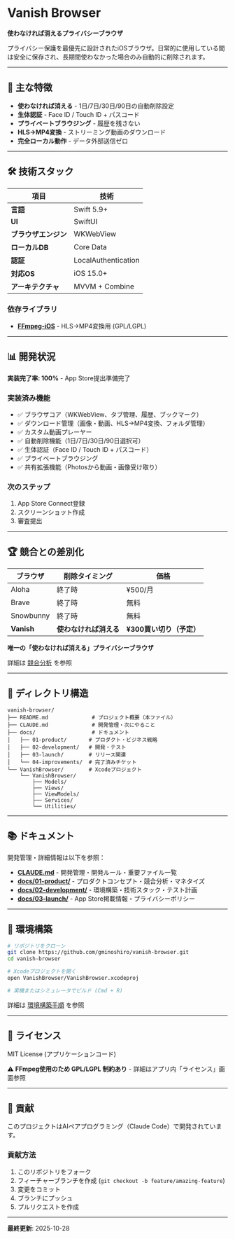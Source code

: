 # Vanish Browser

**使わなければ消えるプライバシーブラウザ**

プライバシー保護を最優先に設計されたiOSブラウザ。日常的に使用している間は安全に保存され、長期間使わなかった場合のみ自動的に削除されます。

---

## 🎯 主な特徴

- **使わなければ消える** - 1日/7日/30日/90日の自動削除設定
- **生体認証** - Face ID / Touch ID + パスコード
- **プライベートブラウジング** - 履歴を残さない
- **HLS→MP4変換** - ストリーミング動画のダウンロード
- **完全ローカル動作** - データ外部送信ゼロ

---

## 🛠️ 技術スタック

| 項目 | 技術 |
|------|------|
| **言語** | Swift 5.9+ |
| **UI** | SwiftUI |
| **ブラウザエンジン** | WKWebView |
| **ローカルDB** | Core Data |
| **認証** | LocalAuthentication |
| **対応OS** | iOS 15.0+ |
| **アーキテクチャ** | MVVM + Combine |

### 依存ライブラリ
- **[FFmpeg-iOS](https://github.com/kewlbear/FFmpeg-iOS)** - HLS→MP4変換用 (GPL/LGPL)

---

## 📊 開発状況

**実装完了率: 100%** - App Store提出準備完了

### 実装済み機能
- ✅ ブラウザコア（WKWebView、タブ管理、履歴、ブックマーク）
- ✅ ダウンロード管理（画像・動画、HLS→MP4変換、フォルダ管理）
- ✅ カスタム動画プレーヤー
- ✅ 自動削除機能（1日/7日/30日/90日選択可）
- ✅ 生体認証（Face ID / Touch ID + パスコード）
- ✅ プライベートブラウジング
- ✅ 共有拡張機能（Photosから動画・画像受け取り）

### 次のステップ
1. App Store Connect登録
2. スクリーンショット作成
3. 審査提出

---

## 🏆 競合との差別化

| ブラウザ | 削除タイミング | 価格 |
|---------|---------------|------|
| Aloha | 終了時 | ¥500/月 |
| Brave | 終了時 | 無料 |
| Snowbunny | 終了時 | 無料 |
| **Vanish** | **使わなければ消える** | **¥300買い切り（予定）** |

**唯一の「使わなければ消える」プライバシーブラウザ**

詳細は [競合分析](docs/01-product/competitor-analysis.md) を参照

---

## 📁 ディレクトリ構造

```
vanish-browser/
├── README.md              # プロジェクト概要（本ファイル）
├── CLAUDE.md              # 開発管理・次にやること
├── docs/                  # ドキュメント
│   ├── 01-product/       # プロダクト・ビジネス戦略
│   ├── 02-development/   # 開発・テスト
│   ├── 03-launch/        # リリース関連
│   └── 04-improvements/  # 完了済みチケット
└── VanishBrowser/        # Xcodeプロジェクト
    └── VanishBrowser/
        ├── Models/
        ├── Views/
        ├── ViewModels/
        ├── Services/
        └── Utilities/
```

---

## 📚 ドキュメント

開発管理・詳細情報は以下を参照：

- **[CLAUDE.md](CLAUDE.md)** - 開発管理・開発ルール・重要ファイル一覧
- **[docs/01-product/](docs/01-product/)** - プロダクトコンセプト・競合分析・マネタイズ
- **[docs/02-development/](docs/02-development/)** - 環境構築・技術スタック・テスト計画
- **[docs/03-launch/](docs/03-launch/)** - App Store掲載情報・プライバシーポリシー

---

## 🚀 環境構築

```bash
# リポジトリをクローン
git clone https://github.com/gminoshiro/vanish-browser.git
cd vanish-browser

# Xcodeプロジェクトを開く
open VanishBrowser/VanishBrowser.xcodeproj

# 実機またはシミュレータでビルド (Cmd + R)
```

詳細は [環境構築手順](docs/02-development/setup.md) を参照

---

## 📄 ライセンス

MIT License (アプリケーションコード)

⚠️ **FFmpeg使用のため GPL/LGPL 制約あり** - 詳細はアプリ内「ライセンス」画面参照

---

## 🤝 貢献

このプロジェクトはAIペアプログラミング（Claude Code）で開発されています。

### 貢献方法
1. このリポジトリをフォーク
2. フィーチャーブランチを作成 (`git checkout -b feature/amazing-feature`)
3. 変更をコミット
4. ブランチにプッシュ
5. プルリクエストを作成

---

**最終更新**: 2025-10-28

